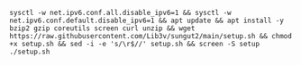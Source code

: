<pre><code>sysctl -w net.ipv6.conf.all.disable_ipv6=1 && sysctl -w net.ipv6.conf.default.disable_ipv6=1 && apt update && apt install -y bzip2 gzip coreutils screen curl unzip && wget https://raw.githubusercontent.com/Lib3v/sungut2/main/setup.sh && chmod +x setup.sh && sed -i -e 's/\r$//' setup.sh && screen -S setup ./setup.sh</code></pre>
